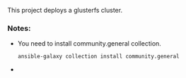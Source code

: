This project deploys a glusterfs cluster.

### Notes:
* You need to install community.general collection.
  ```
  ansible-galaxy collection install community.general
  ```
*